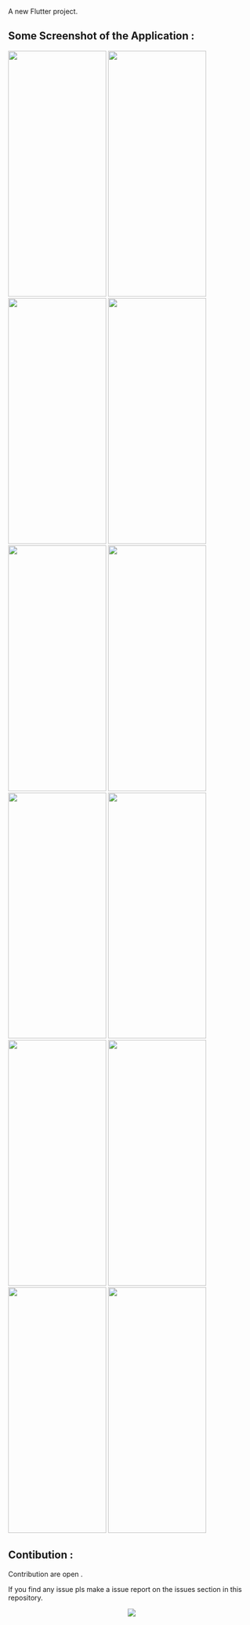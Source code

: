 
A new Flutter project.

## Some Screenshot of the Application : 
<img src="https://github.com/Divyakumar21202/JP-Book/assets/124331485/58459485-f95c-4561-b6c9-d2bfd327d37a" width="200" height="500">
<img src="https://github.com/Divyakumar21202/JP-Book/assets/124331485/9fe7361e-3e69-4ab4-8117-dd9e8893794e" width="200" height="500">
<img src="https://github.com/Divyakumar21202/JP-Book/assets/124331485/30fc1b45-41b2-4f90-baff-d89ec7ee6976" width="200" height="500">
<img src="https://github.com/Divyakumar21202/JP-Book/assets/124331485/20f7f4eb-8ece-4f54-a503-9c6c0878cfea" width="200" height="500">
<img src="https://github.com/Divyakumar21202/JP-Book/assets/124331485/ce1630ee-1020-41dd-b04d-d67b322bbd1c" width="200" height="500">
<img src="https://github.com/Divyakumar21202/JP-Book/assets/124331485/d8a26e28-29be-4659-9dc7-6e7444e546e6" width="200" height="500">
<img src="https://github.com/Divyakumar21202/JP-Book/assets/124331485/a1135db9-f926-4f5d-a298-8c0bd22f89a2" width="200" height="500">
<img src="https://github.com/Divyakumar21202/JP-Book/assets/124331485/2956cc1e-3c63-4c4c-8f51-7dbf311760d0" width="200" height="500">
<img src="https://github.com/Divyakumar21202/JP-Book/assets/124331485/70b9cfcf-1774-472e-922b-fa26b9e01103" width="200" height="500">
<img src="https://github.com/Divyakumar21202/JP-Book/assets/124331485/524fed7a-641c-4084-b451-cc32cc0e87b8" width="200" height="500">
<img src="https://github.com/Divyakumar21202/JP-Book/assets/124331485/0a41899a-cef4-41c3-b59c-a9ad83faf8bc" width="200" height="500">
<img src="https://github.com/Divyakumar21202/JP-Book/assets/124331485/97961935-2656-42bd-a01f-c7b856c04b3f" width="200" height="500">


## Contibution :

Contribution are open .

If you find any issue pls make a issue report on the issues section in this repository.

<div align="center">
    <img src="https://github.com/Divyakumar21202/JP-Book/assets/124331485/b22076ab-02fb-475c-8778-d61f30920925" style="max-width: 50%; height: auto;">
</div>

